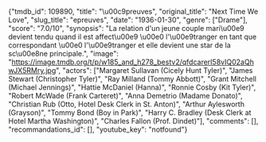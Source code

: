 {"tmdb_id": 109890, "title": "\u00c9preuves", "original_title": "Next Time We Love", "slug_title": "epreuves", "date": "1936-01-30", "genre": ["Drame"], "score": "7.0/10", "synopsis": "La relation d'un jeune couple mari\u00e9 devient tendu quand il est affect\u00e9 \u00e0 l'\u00e9tranger en tant que correspondant \u00e0 l'\u00e9tranger et elle devient une star de la sc\u00e8ne principale.", "image": "https://image.tmdb.org/t/p/w185_and_h278_bestv2/qfdcarerI58vIQ02aQhwJX5RMry.jpg", "actors": ["Margaret Sullavan (Cicely Hunt Tyler)", "James Stewart (Christopher Tyler)", "Ray Milland (Tommy Abbott)", "Grant Mitchell (Michael Jennings)", "Hattie McDaniel (Hanna)", "Ronnie Cosby (Kit Tyler)", "Robert McWade (Frank Carteret)", "Anna Demetrio (Madame Donato)", "Christian Rub (Otto, Hotel Desk Clerk in St. Anton)", "Arthur Aylesworth (Grayson)", "Tommy Bond (Boy in Park)", "Harry C. Bradley (Desk Clerk at Hotel Martha Washington)", "Charles Fallon (Prof. Dindet)"], "comments": [], "recommandations_id": [], "youtube_key": "notfound"}